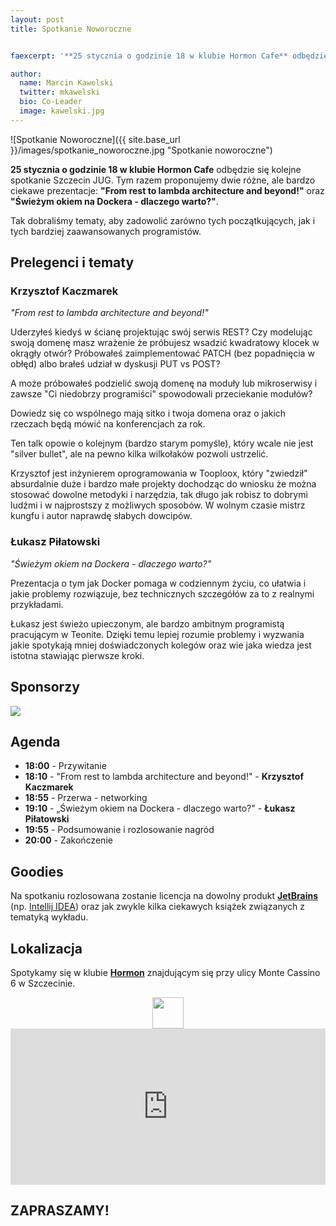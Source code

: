 ```yaml
---
layout: post
title: Spotkanie Noworoczne


faexcerpt: '**25 stycznia o godzinie 18 w klubie Hormon Cafe** odbędzie się kolejne spotkanie Szczecin JUG. Tym razem proponujemy dwie różne, ale bardzo ciekawe prezentacje: **"From rest to lambda architecture and beyond!"** oraz **"Świeżym okiem na Dockera - dlaczego warto?"**.'

author:
  name: Marcin Kawelski
  twitter: mkawelski
  bio: Co-Leader
  image: kawelski.jpg
---
```


![Spotkanie Noworoczne]({{ site.base_url }}/images/spotkanie_noworoczne.jpg "Spotkanie noworoczne")

**25 stycznia o godzinie 18 w klubie Hormon Cafe** odbędzie się kolejne spotkanie Szczecin JUG. Tym razem proponujemy dwie różne, ale bardzo ciekawe prezentacje: **"From rest to lambda architecture and beyond!"** oraz **"Świeżym okiem na Dockera - dlaczego warto?"**.

Tak dobraliśmy tematy, aby zadowolić zarówno tych początkujących, jak i tych bardziej zaawansowanych programistów.

## Prelegenci i tematy

### Krzysztof Kaczmarek
*"From rest to lambda architecture and beyond!"*

Uderzyłeś kiedyś w ścianę projektując swój serwis REST? Czy modelując swoją domenę masz wrażenie że próbujesz wsadzić kwadratowy klocek w okrągły otwór? Próbowałeś zaimplementować PATCH (bez popadnięcia w obłęd) albo brałeś udział w dyskusji PUT vs POST?

A może próbowałeś podzielić swoją domenę na moduły lub mikroserwisy i zawsze "Ci niedobrzy programiści" spowodowali przeciekanie modułów?

Dowiedz się co wspólnego mają sitko i twoja domena oraz o jakich rzeczach będą mówić na konferencjach za rok.

Ten talk opowie o kolejnym (bardzo starym pomyśle), który wcale nie jest "silver bullet", ale na pewno kilka wilkołaków pozwoli ustrzelić.

Krzysztof jest inżynierem oprogramowania w Tooploox, który "zwiedził" absurdalnie duże i bardzo małe projekty dochodząc do wniosku że można stosować dowolne metodyki i narzędzia, tak długo jak robisz to dobrymi ludźmi i w najprostszy z możliwych sposobów. W wolnym czasie mistrz kungfu i autor naprawdę słabych dowcipów.

### Łukasz Piłatowski
*"Świeżym okiem na Dockera - dlaczego warto?"*

Prezentacja o tym jak Docker pomaga w codziennym życiu, co ułatwia i jakie problemy rozwiązuje, bez technicznych szczegółów za to z realnymi przykładami.

Łukasz jest świeżo upieczonym, ale bardzo ambitnym programistą pracującym w Teonite. Dzięki temu lepiej rozumie problemy i wyzwania jakie spotykają mniej doświadczonych kolegów oraz wie jaka wiedza jest istotna stawiając pierwsze kroki.

## Sponsorzy

<a href="https://consileon.pl/"><img style="max-width: 300px" src="{{ site.base_url }}/images/sponsors/consileon_logo.gif"></a>

## Agenda

- **18:00** - Przywitanie
- **18:10** - "From rest to lambda architecture and beyond!" - **Krzysztof Kaczmarek**
- **18:55** - Przerwa - networking
- **19:10** - „Świeżym okiem na Dockera - dlaczego warto?" - **Łukasz Piłatowski**
- **19:55** - Podsumowanie i rozlosowanie nagród
- **20:00** - Zakończenie

## Goodies

Na spotkaniu rozlosowana zostanie licencja na dowolny produkt **[JetBrains](http://jetbrains.com)** (np. [Intellij IDEA](https://www.jetbrains.com/idea/)) oraz jak zwykle kilka ciekawych książek związanych z tematyką wykładu.

## Lokalizacja
Spotykamy się w klubie **[Hormon](https://www.facebook.com/Hormon1)** znajdującym się przy ulicy Monte Cassino 6 w Szczecinie.

<div style="text-align: center">
	<a href="https://www.facebook.com/Hormon1"><img style="height: 50px" src="{{ site.base_url }}/images/hormon.jpg"></a>
</div>

<iframe src="https://www.google.com/maps/embed?pb=!1m18!1m12!1m3!1d2376.9988362805716!2d14.542357115700955!3d53.43272907593864!2m3!1f0!2f0!3f0!3m2!1i1024!2i768!4f13.1!3m3!1m2!1s0x47aa091589f798ed%3A0x3e9085122cca5d75!2sHormon.+Klub!5e0!3m2!1sen!2sde!4v1445285036786" width="100%" height="250" frameborder="0" style="border:0"></iframe>

## ZAPRASZAMY!



